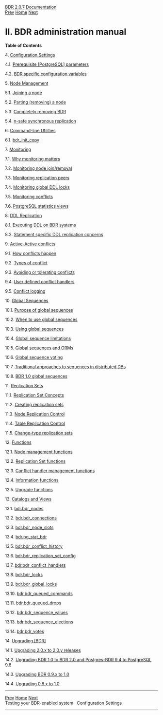   [BDR 2.0.7 Documentation](README.md)                                                                                     
  [Prev](quickstart-testing.md "Testing your BDR-enabled system")   [Home](README.md)        [Next](settings.md "Configuration Settings")  



# II. BDR administration manual

**Table of Contents**

4\. [Configuration Settings](settings.md)

4.1. [Prerequisite [PostgreSQL]
parameters](settings-prerequisite.md)

4.2. [BDR specific configuration
variables](bdr-configuration-variables.md)

5\. [Node Management](node-management.md)

5.1. [Joining a node](node-management-joining.md)

5.2. [Parting (removing) a node](node-management-removing.md)

5.3. [Completely removing BDR](node-management-disabling.md)

5.4. [n-safe synchronous replication](node-management-synchronous.md)

6\. [Command-line Utilities](commands.md)

6.1. [bdr_init_copy](command-bdr-init-copy.md)

7\. [Monitoring](monitoring.md)

7.1. [Why monitoring matters](monitoring-why.md)

7.2. [Monitoring node join/removal](monitoring-node-join-remove.md)

7.3. [Monitoring replication peers](monitoring-peers.md)

7.4. [Monitoring global DDL locks](monitoring-ddl-lock.md)

7.5. [Monitoring conflicts](monitoring-conflict-stats.md)

7.6. [PostgreSQL statistics views](monitoring-postgres-stats.md)

8\. [DDL Replication](ddl-replication.md)

8.1. [Executing DDL on BDR systems](ddl-replication-advice.md)

8.2. [Statement specific DDL replication
concerns](ddl-replication-statements.md)

9\. [Active-Active conflicts](conflicts.md)

9.1. [How conflicts happen](conflicts-how.md)

9.2. [Types of conflict](conflicts-types.md)

9.3. [Avoiding or tolerating conflicts](conflicts-avoidance.md)

9.4. [User defined conflict
handlers](conflicts-user-defined-handlers.md)

9.5. [Conflict logging](conflicts-logging.md)

10\. [Global Sequences](global-sequences.md)

10.1. [Purpose of global sequences](global-sequences-purpose.md)

10.2. [When to use global sequences](global-sequences-when.md)

10.3. [Using global sequences](global-sequence-usage.md)

10.4. [Global sequence limitations](global-sequence-limitations.md)

10.5. [Global sequences and ORMs](global-sequences-orms.md)

10.6. [Global sequence voting](global-sequence-voting.md)

10.7. [Traditional approaches to sequences in distributed
DBs](global-sequences-alternatives.md)

10.8. [BDR 1.0 global sequences](global-sequences-bdr10.md)

11\. [Replication Sets](replication-sets.md)

11.1. [Replication Set Concepts](replication-sets-concepts.md)

11.2. [Creating replication sets](replication-sets-creation.md)

11.3. [Node Replication Control](replication-sets-nodes.md)

11.4. [Table Replication Control](replication-sets-tables.md)

11.5. [Change-type replication sets](replication-sets-changetype.md)

12\. [Functions](functions.md)

12.1. [Node management functions](functions-node-mgmt.md)

12.2. [Replication Set functions](functions-replication-sets.md)

12.3. [Conflict handler management
functions](functions-conflict-handlers.md)

12.4. [Information functions](functions-information.md)

12.5. [Upgrade functions](functions-upgrade.md)

13\. [Catalogs and Views](catalogs-views.md)

13.1. [bdr.bdr_nodes](catalog-bdr-nodes.md)

13.2. [bdr.bdr_connections](catalog-bdr-connections.md)

13.3. [bdr.bdr_node_slots](catalog-bdr-node-slots.md)

13.4. [bdr.pg_stat_bdr](catalog-pg-stat-bdr.md)

13.5. [bdr.bdr_conflict_history](catalog-bdr-conflict-history.md)

13.6.
[bdr.bdr_replication_set_config](catalog-bdr-replication-set-config.md)

13.7. [bdr.bdr_conflict_handlers](catalog-bdr-conflict-handlers.md)

13.8. [bdr.bdr_locks](catalog-bdr-locks.md)

13.9. [bdr.bdr_global_locks](catalog-bdr-global-locks.md)

13.10. [bdr.bdr_queued_commands](catalog-bdr-queued-commands.md)

13.11. [bdr.bdr_queued_drops](catalog-bdr-queued-drops.md)

13.12. [bdr.bdr_sequence_values](catalog-bdr-sequence-values.md)

13.13. [bdr.bdr_sequence_elections](catalog-bdr-sequence-elections.md)

13.14. [bdr.bdr_votes](catalog-bdr-votes.md)

14\. [Upgrading [BDR]](upgrade.md)

14.1. [Upgrading 2.0.x to 2.0.y releases](x4376.md)

14.2. [Upgrading BDR 1.0 to BDR 2.0 and Postgres-BDR 9.4 to PostgreSQL
9.6](x4379.md)

14.3. [Upgrading BDR 0.9.x to 1.0](x4492.md)

14.4. [Upgrading 0.8.x to 1.0](x4496.md)



  ------------------------------------------------ ----------------------------------- --------------------------------------
  [Prev](quickstart-testing.md)    [Home](README.md)    [Next](settings.md)  
  Testing your BDR-enabled system                                                                      Configuration Settings
  ------------------------------------------------ ----------------------------------- --------------------------------------

